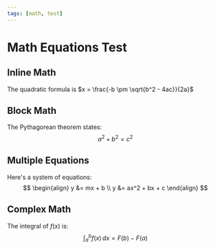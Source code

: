 ```yaml
---
tags: [math, test]
---
```


# Math Equations Test

## Inline Math
The quadratic formula is $x = \frac{-b \pm \sqrt{b^2 - 4ac}}{2a}$

## Block Math
The Pythagorean theorem states:
$$
a^2 + b^2 = c^2
$$

## Multiple Equations
Here's a system of equations:
$$
\begin{align}
y &= mx + b \\
y &= ax^2 + bx + c
\end{align}
$$

## Complex Math
The integral of $f(x)$ is:
$$
\int_{a}^{b} f(x) \, dx = F(b) - F(a)
$$ 